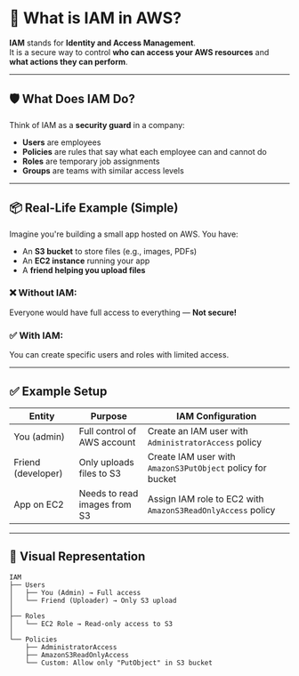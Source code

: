 # 🔐 What is IAM in AWS?

**IAM** stands for **Identity and Access Management**.  
It is a secure way to control **who can access your AWS resources** and **what actions they can perform**.

---

## 🛡️ What Does IAM Do?

Think of IAM as a **security guard** in a company:

- **Users** are employees  
- **Policies** are rules that say what each employee can and cannot do  
- **Roles** are temporary job assignments  
- **Groups** are teams with similar access levels  

---

## 📦 Real-Life Example (Simple)

Imagine you're building a small app hosted on AWS. You have:

- An **S3 bucket** to store files (e.g., images, PDFs)  
- An **EC2 instance** running your app  
- A **friend helping you upload files**

### ❌ Without IAM:
Everyone would have full access to everything — **Not secure!**

### ✅ With IAM:
You can create specific users and roles with limited access.

---

## ✅ Example Setup

| Entity           | Purpose                          | IAM Configuration                                           |
|------------------|----------------------------------|-------------------------------------------------------------|
| You (admin)      | Full control of AWS account      | Create an IAM user with `AdministratorAccess` policy        |
| Friend (developer)| Only uploads files to S3         | Create IAM user with `AmazonS3PutObject` policy for bucket  |
| App on EC2       | Needs to read images from S3     | Assign IAM role to EC2 with `AmazonS3ReadOnlyAccess` policy |

---

## 🔧 Visual Representation

```plaintext
IAM
├── Users
│   ├── You (Admin) → Full access
│   └── Friend (Uploader) → Only S3 upload
│
├── Roles
│   └── EC2 Role → Read-only access to S3
│
└── Policies
    ├── AdministratorAccess
    ├── AmazonS3ReadOnlyAccess
    └── Custom: Allow only "PutObject" in S3 bucket
